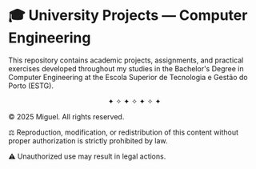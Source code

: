 # 🎓 University Projects — Computer Engineering

This repository contains academic projects, assignments, and practical exercises developed throughout my studies in the Bachelor's Degree in Computer Engineering at the Escola Superior de Tecnologia e Gestão do Porto (ESTG).

<p align="center">✦ ✧ ✦ ✧ ✦ ✧ ✦</p>

© 2025 Miguel. All rights reserved.

⚖️ Reproduction, modification, or redistribution of this content without proper authorization is strictly prohibited by law.

⚠️ Unauthorized use may result in legal actions.
